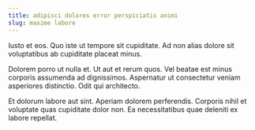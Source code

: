 ```yaml
---
title: adipisci dolores error perspiciatis animi
slug: maxime labore
---
```


Iusto et eos. Quo iste ut tempore sit cupiditate. Ad non alias dolore sit voluptatibus ab cupiditate placeat minus.

Dolorem porro ut nulla et. Ut aut et rerum quos. Vel beatae est minus corporis assumenda ad dignissimos. Aspernatur ut consectetur veniam asperiores distinctio. Odit qui architecto.

Et dolorum labore aut sint. Aperiam dolorem perferendis. Corporis nihil et voluptate quas cupiditate dolor non. Ea necessitatibus quae deleniti ex labore repellat.
